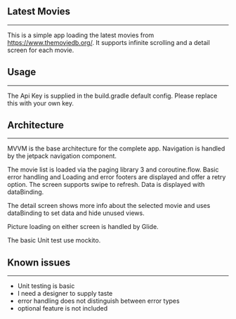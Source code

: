 ## Latest Movies

---

This is a simple app loading the latest movies from https://www.themoviedb.org/. It supports
infinite scrolling and a detail screen for each movie.

## Usage

---

The Api Key is supplied in the build.gradle default config. Please replace this with your own key.

## Architecture

---

MVVM is the base architecture for the complete app. Navigation is handled by the jetpack navigation
component.

The movie list is loaded via the paging library 3 and coroutine.flow. Basic error handling and
Loading and error footers are displayed and offer a retry option. The screen supports swipe to
refresh. Data is displayed with dataBinding.

The detail screen shows more info about the selected movie and uses dataBinding to set data and hide
unused views.

Picture loading on either screen is handled by Glide.

The basic Unit test use mockito.

## Known issues

---

- Unit testing is basic
- I need a designer to supply taste
- error handling does not distinguish between error types
- optional feature is not included